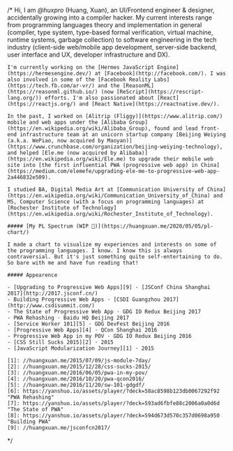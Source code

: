 /*
	Hi, I am _@huxpro_ (Huang, Xuan), an UI/Frontend engineer & designer, accidentally growing into a compiler hacker. My current interests range from programming languages theory and implementation in general (compiler, type system, type-based formal verification, virtual machine, runtime systems, garbage collection) to software engineering in the tech industry (client-side web/mobile app development, server-side backend, user interface and UX, developer infrastructure and DX). 
	
	I'm currently working on the [Hermes JavaScript Engine](https://hermesengine.dev/) at [Facebook](http://facebook.com/). I was also involved in some of the [Facebook Reality Labs](https://tech.fb.com/ar-vr/) and the [ReasonML](https://reasonml.github.io/) (now [ReScript](https://rescript-lang.org/)) efforts. I'm also passionated about [React](https://reactjs.org/) and [React Native](https://reactnative.dev/). 
	
	In the past, I worked on [Alitrip (Fliggy)](https://www.alitrip.com/) mobile and web apps under the [Alibaba Group](https://en.wikipedia.org/wiki/Alibaba_Group), found and lead front-end infrastructure team at an unicorn startup company [Beijing Weiying (a.k.a. WePiao, now acquired by Maoyan)](https://www.crunchbase.com/organization/beijing-weiying-technology), and helped [Ele.me (now acquired by Alibaba)](https://en.wikipedia.org/wiki/Ele.me) to upgrade their mobile web site into [the first influential PWA (progressive web app) in China](https://medium.com/elemefe/upgrading-ele-me-to-progressive-web-app-2a446832e509).
	
	I studied BA, Digital Media Art at [Communication University of China](https://en.wikipedia.org/wiki/Communication_University_of_China) and MS, Computer Science (with a focus on programming languages) at [Rochester Institute of Technology](https://en.wikipedia.org/wiki/Rochester_Institute_of_Technology).
	
	##### [My PL Spectrum (WIP 🚧)](https://huangxuan.me/2020/05/05/pl-chart/)
	
	I made a chart to visualize my experiences and interests on some of the programming languages. I know. I know this is always contraversial. But it's just something quite self-entertaining to do. So bare with me and have fun reading that!
	
	##### Appearence
	
	- [Upgrading to Progressive Web Apps][9] · [JSConf China Shanghai 2017](http://2017.jsconf.cn/)
	- Building Progressive Web Apps · [CSDI Guangzhou 2017](http://www.csdisummit.com/)
	- The State of Progressive Web App · GDG IO Redux Beijing 2017
	- PWA Rehashing · Baidu HQ Beijing 2017
	- [Service Worker 101][5] · GDG DevFest Beijing 2016
	- [Progressive Web Apps][4] · QCon Shanghai 2016
	- Progressive Web App in my POV · GDG IO Redux Beijing 2016
	- [CSS Still Sucks 2015][2] · 2015
	- [JavaScript Modularization Journey][1] · 2015
	
	[1]: //huangxuan.me/2015/07/09/js-module-7day/
	[2]: //huangxuan.me/2015/12/28/css-sucks-2015/
	[3]: //huangxuan.me/2016/06/05/pwa-in-my-pov/
	[4]: //huangxuan.me/2016/10/20/pwa-qcon2016/
	[5]: //huangxuan.me/2016/11/20/sw-101-gdgdf/
	[6]: https://yanshuo.io/assets/player/?deck=58ac8598b123db0067292f92 "PWA Rehashing"
	[7]: https://yanshuo.io/assets/player/?deck=593ad6fbfe88c2006a0a0d6d "The State of PWA"
	[8]: https://yanshuo.io/assets/player/?deck=594d673d570c357d0698a950 "Building PWA"
	[9]: //huangxuan.me/jsconfcn2017/
*/